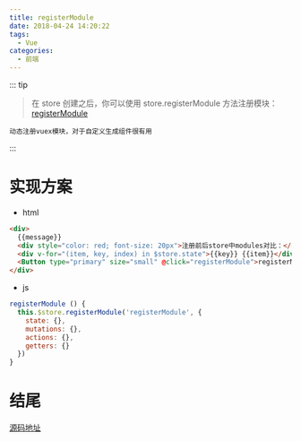 ```yaml
---
title: registerModule
date: 2018-04-24 14:20:22
tags: 
  - Vue
categories: 
  - 前端
---
```


::: tip

> 在 store 创建之后，你可以使用 store.registerModule 方法注册模块：[registerModule](https://vuex.vuejs.org/zh-cn/modules.html)

`动态注册vuex模块，对于自定义生成组件很有用`

:::

<!-- more -->

# 实现方案
- html

```html
<div>
  {{message}}
  <div style="color: red; font-size: 20px">注册前后store中modules对比：</div>
  <div v-for="(item, key, index) in $store.state">{{key}} {{item}}</div>
  <Button type="primary" size="small" @click="registerModule">registerModule</Button>
</div>
```
- js

```js
registerModule () {
  this.$store.registerModule('registerModule', {
    state: {},
    mutations: {},
    actions: {},
    getters: {}
  })
}
```
# 结尾
[源码地址](https://github.com/blacklisten/vue-example_black/blob/master/src/views/registerModule/registerModule.vue)

